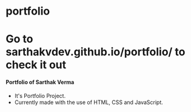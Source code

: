 # portfolio
# Go to sarthakvdev.github.io/portfolio/ to check it out
#### Portfolio of Sarthak Verma

- It's Portfolio Project.
- Currently made with the use of HTML, CSS and JavaScript.